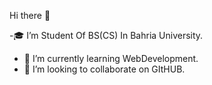 Hi there 👋

 -:mortar_board: I’m Student Of BS(CS) In Bahria University.
- 🌱 I’m currently learning WebDevelopment.
- 👯 I’m looking to collaborate on GItHUB.





